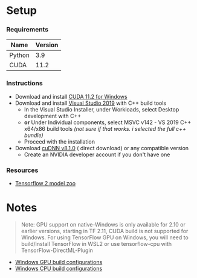 # Setup

### Requirements

| Name   | Version |
|--------|---------|
| Python | 3.9     |
| CUDA   | 11.2    |

### Instructions

- Download and install [CUDA 11.2 for Windows](https://developer.nvidia.com/cuda-11.2.2-download-archive?target_os=Windows&target_arch=x86_64)
- Download and install [Visual Studio 2019](https://learn.microsoft.com/en-us/visualstudio/releases/2019/redistribution#--download) with C++ build tools
    - In the Visual Studio Installer, under Workloads, select Desktop development with C++
    - **or** Under Individual components, select MSVC v142 - VS 2019 C++ x64/x86 build tools *(not sure if that works. i selected the full c++ bundle)*
    - Proceed with the installation
- Download [cuDNN v8.1.0](https://developer.nvidia.com/compute/machine-learning/cudnn/secure/8.1.0.77/11.2_20210127/cudnn-11.2-windows-x64-v8.1.0.77.zip) (
  direct download) or any compatible version
    - Create an NVIDIA developer account if you don't have one

### Resources

- [Tensorflow 2 model zoo](https://github.com/tensorflow/models/blob/master/research/object_detection/g3doc/tf2_detection_zoo.md)

# Notes

> Note: GPU support on native-Windows is only available for 2.10 or earlier versions, starting in TF 2.11, CUDA build is not supported for Windows. For using
> TensorFlow GPU on Windows, you will need to build/install TensorFlow in WSL2 or use tensorflow-cpu with TensorFlow-DirectML-Plugin

- [Windows GPU build configurations](https://www.tensorflow.org/install/source_windows#gpu)
- [Windows CPU build configurations](https://www.tensorflow.org/install/source_windows#cpu)
